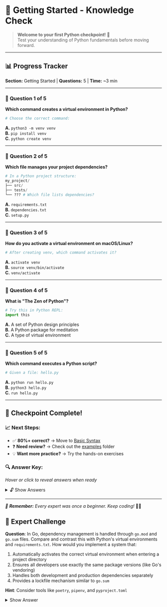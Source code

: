 # 🚀 Getting Started - Knowledge Check

> **Welcome to your first Python checkpoint!** 🎯  
> Test your understanding of Python fundamentals before moving forward.

---

## 📊 **Progress Tracker**
**Section:** Getting Started | **Questions:** 5 | **Time:** ~3 min

---

### 🎯 **Question 1 of 5**
**Which command creates a virtual environment in Python?**

```bash
# Choose the correct command:
```

**A.** `python3 -m venv venv`  
**B.** `pip install venv`  
**C.** `python create venv`  

---

### 🎯 **Question 2 of 5**
**Which file manages your project dependencies?**

```python
# In a Python project structure:
my_project/
├── src/
├── tests/
└── ??? # Which file lists dependencies?
```

**A.** `requirements.txt`  
**B.** `dependencies.txt`  
**C.** `setup.py`  

---

### 🎯 **Question 3 of 5**
**How do you activate a virtual environment on macOS/Linux?**

```bash
# After creating venv, which command activates it?
```

**A.** `activate venv`  
**B.** `source venv/bin/activate`  
**C.** `venv/activate`  

---

### 🎯 **Question 4 of 5**
**What is "The Zen of Python"?**

```python
# Try this in Python REPL:
import this
```

**A.** A set of Python design principles  
**B.** A Python package for meditation  
**C.** A type of virtual environment  

---

### 🎯 **Question 5 of 5**
**Which command executes a Python script?**

```bash
# Given a file: hello.py
```

**A.** `python run hello.py`  
**B.** `python3 hello.py`  
**C.** `run hello.py`

---

## 🎉 **Checkpoint Complete!**

### 📈 **Next Steps:**
- ✅ **80%+ correct?** → Move to [Basic Syntax](../02_basic_syntax/)
- ❓ **Need review?** → Check out the [examples](./examples/) folder
- 💡 **Want more practice?** → Try the hands-on exercises

### 🔍 **Answer Key:**
*Hover or click to reveal answers when ready*

<details>
<summary>🔓 Show Answers</summary>

1. **A** - `python3 -m venv venv` creates a virtual environment
2. **A** - `requirements.txt` lists project dependencies  
3. **B** - `source venv/bin/activate` activates the environment
4. **A** - The Zen of Python contains design principles
5. **B** - `python3 hello.py` runs a Python script

</details>

---

*💪 **Remember:** Every expert was once a beginner. Keep coding!* 🐍✨ 

## 🌟 Expert Challenge

**Question**: In Go, dependency management is handled through `go.mod` and `go.sum` files. Compare and contrast this with Python's virtual environments and `requirements.txt`. How would you implement a system that:
1. Automatically activates the correct virtual environment when entering a project directory
2. Ensures all developers use exactly the same package versions (like Go's vendoring)
3. Handles both development and production dependencies separately
4. Provides a lockfile mechanism similar to `go.sum`

**Hint**: Consider tools like `poetry`, `pipenv`, and `pyproject.toml`

<details>
<summary>Show Answer</summary>

A complete solution would involve:

1. Using `direnv` with a `.envrc` file:
```bash
layout python3
```

2. Using Poetry for dependency management:
```toml
[tool.poetry]
name = "myproject"
version = "0.1.0"

[tool.poetry.dependencies]
python = "^3.8"
requests = "^2.28.0"

[tool.poetry.dev-dependencies]
pytest = "^7.1.0"
```

3. Poetry automatically generates `poetry.lock` (equivalent to `go.sum`)

4. Key differences from Go:
   - Python needs isolated environments (unlike Go's global GOPATH)
   - Poetry/pipenv provide deterministic builds (like Go modules)
   - Python's setup is more flexible but requires more configuration
   - Go's approach is more standardized across projects

</details> 